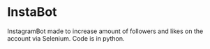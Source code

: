 # InstaBot
InstagramBot made to increase amount of followers and likes on the account via Selenium.
Code is in python.
